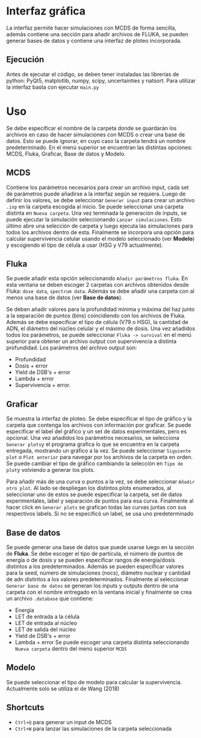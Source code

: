 # Interfaz gráfica
La interfaz permite hacer simulaciones con MCDS de forma sencilla, además contiene una sección para añadir archivos de FLUKA, se pueden generar bases de datos y contiene una interfaz de ploteo incorporada.

## Ejecución
Antes de ejecutar el código, se deben tener instaladas las librerías de python: PyQt5, matplotlib, numpy, scipy, uncertainties y natsort.
Para utilizar la interfaz basta con ejecutar `main.py`

# Uso
Se debe especificar el nombre de la carpeta donde se guardarán los archivos en caso de hacer simulaciones con MCDS o crear una base de datos. Esto se puede ignorar, en cuyo caso la carpeta tendrá un nombre predeterminado.
En el menú superior se encuentran las distintas opciones: MCDS, Fluka, Graficar, Base de datos y Modelo.

## MCDS
Contiene los parámetros necesarios para crear un archivo input, cada set de parámetros puede añadirse a la interfaz según se requiera. Luego de definir los valores, se debe seleccionar `Generar input` para crear un archivo `.inp` en la carpeta escogida al inicio. Se puede seleccionar una carpeta distinta en `Nueva carpeta`.
Una vez terminada la generación de inputs, se puede ejecutar la simulación seleccionando `Lanzar simulaciones`. Esto último abre una selección de carpeta y luego ejecuta las simulaciones para todos los archivos dentro de esta.
Finalmente se incorpora una opción para calcular supervivencia celular usando el modelo seleccionado (ver **Modelo**) y escogiendo el tipo de célula a usar (HSG y V79 actualmente).

## Fluka
Se puede añadir esta opción seleccionando `Añadir parámetros fluka`. En esta ventana se deben escoger 2 carpetas con archivos obtenidos desde Fluka: `dose data`, `spectrum data`. Además se debe añadir una carpeta con al menos una base de datos (ver **Base de datos**).

Se deben añadir valores para la profundidad mínima y máxima del haz junto a la separación de puntos (bins) coincidiendo con los archivos de Fluka. Además se debe especificar el tipo de célula (V79 o HSG), la cantidad de ADN, el diámetro del núcleo celular y el máximo de dosis. Una vez añadidos todos los parámetros, se puede seleccionar `Fluka -> survival` en el menú superior para obtener un archivo output con supervivencia a distinta profundidad. Los parámetros del archivo output son:
- Profundidad
- Dosis + error
- Yield de DSB's + error
- Lambda + error
- Supervivencia + error.

## Graficar
Se muestra la interfaz de ploteo. Se debe especificar el tipo de gráfico y la carpeta que contenga los archivos con información por graficar. Se puede especificar el label del gráfico y un set de datos experimentales, pero es opcional.
Una vez añadidos los parámetros necesarios, se selecciona `Generar plots`y el programa grafica lo que se encuentra en la carpeta entregada, mostrando un gráfico a la vez. Se puede seleccionar `Siguiente plot` o `Plot anterior` para navegar por los archivos de la carpeta en orden. Se puede cambiar el tipo de gráfico cambiando la selección en `Tipo de plot`y volviendo a generar los plots.

Para añadir más de una curva o puntos a la vez, se debe seleccionar `Añadir otro plot`. Al lado se despliegan los distintos plots enumerados, al seleccionar uno de estos se puede especificar la carpeta, set de datos experimentales, label y separación de puntos para esa curva. Finalmente al hacer click en `Generar plots` se grafican todas las curvas juntas con sus respectivos labels. Si no se especificó un label, se usa uno predeterminado

## Base de datos

Se puede generar una base de datos que puede usarse luego en la sección de **Fluka**. Se debe escoger el tipo de partícula, el número de puntos de energía o de dosis y se pueden especificar rangos de energía/dosis distintos a los predeterminados. Además se pueden especificar valores para la seed, número de simulaciones (nocs), diámetro nuclear y cantidad de adn distintos a los valores predeterminados.
Finalmente al seleccionar `Generar base de datos` se generan los inputs y outputs dentro de una carpeta con el nombre entregado en la ventana inicial y finalmente se crea un archivo `.database` que contiene:
- Energía
- LET de entrada a la célula
- LET de entrada al núcleo
- LET de salida del núcleo
- Yield de DSB's + error
- Lambda + error
Se puede escoger una carpeta distinta seleccionando `Nueva carpeta` dentro del menú superior `MCDS`

## Modelo
Se puede seleccionar el tipo de modelo para calcular la supervivencia. Actualmente solo se utiliza el de Wang (2018)

## Shortcuts
-  `Ctrl+Q` para generar un input de MCDS
-  `Ctrl+W` para lanzar las simulaciones de la carpeta seleccionada